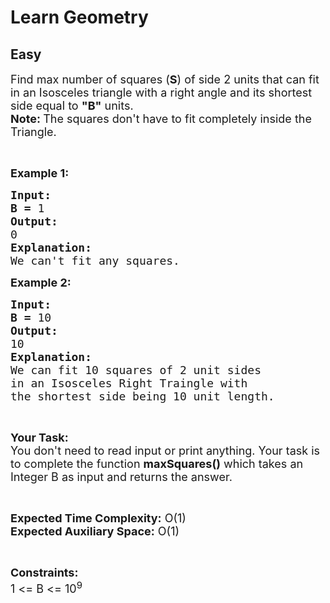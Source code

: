 # Learn Geometry
## Easy 
<div class="problem-statement">
                <p></p><p><span style="font-size:18px">Find max number of squares (<strong>S</strong>) of side 2 units that can fit in an Isosceles triangle with a right angle and its shortest side equal to <strong>"B"</strong> units.</span><br>
<span style="font-size:18px"><strong>Note: </strong>The squares don't have to fit completely inside the Triangle.</span></p>

<p>&nbsp;</p>

<p><span style="font-size:18px"><strong>Example 1:</strong></span></p>

<pre><span style="font-size:18px"><strong>Input:</strong></span>
<span style="font-size:18px"><strong>B </strong><strong>= </strong>1</span>
<span style="font-size:18px"><strong>Output:</strong></span>
<span style="font-size:18px">0</span>
<span style="font-size:18px"><strong>Explanation:</strong></span>
<span style="font-size:18px">We can't fit any squares.</span></pre>

<p><span style="font-size:18px"><strong>Example 2:</strong></span></p>

<pre><span style="font-size:18px"><strong>Input:</strong></span>
<span style="font-size:18px"><strong>B </strong><strong>= </strong>10</span>
<span style="font-size:18px"><strong>Output:</strong></span>
<span style="font-size:18px">10</span>
<span style="font-size:18px"><strong>Explanation:</strong></span>
<span style="font-size:18px">We can fit 10 squares of 2 unit sides
in an Isosceles Right Traingle with
the shortest side being 10 unit length.</span></pre>

<p>&nbsp;</p>

<p><span style="font-size:18px"><strong>Your Task:</strong><br>
You don't need to read input or print anything. Your task is to complete the function <strong>maxSquares()</strong> which takes an Integer B as input and returns the answer.</span></p>

<p>&nbsp;</p>

<p><span style="font-size:18px"><strong>Expected Time Complexity:</strong> O(1)<br>
<strong>Expected Auxiliary Space:</strong> O(1)</span></p>

<p>&nbsp;</p>

<p><span style="font-size:18px"><strong>Constraints:</strong></span><br>
<span style="font-size:18px">1 &lt;= B &lt;= 10<sup>9</sup></span></p>
 <p></p>
            </div>